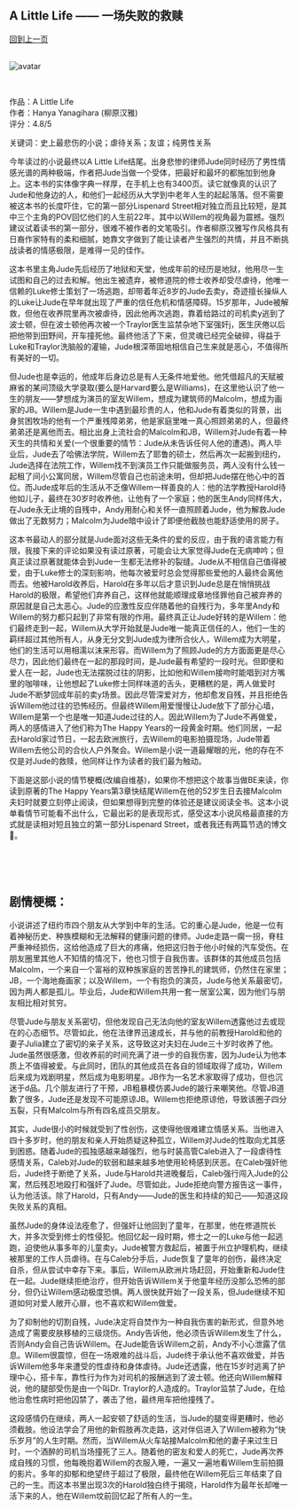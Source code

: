 ## A Little Life —— 一场失败的救赎
[回到上一页](https://boheme13.github.io/Reviews/)  &nbsp;&nbsp;
<br/>
<br/>

![avatar](https://images.squarespace-cdn.com/content/v1/60a7bb6642d7b6010698bdcc/1669290431460-W1X5ETBW21TZ0RS3VJB0/A+Little+Life+PR_Group_01.jpg)

<br>

作品：A Little Life <br>
作者：Hanya Yanagihara (柳原汉雅) <br>
评分：4.8/5 <br>

关键词：史上最悲伤的小说；虐待关系；友谊；纯男性关系

今年读过的小说最终以A Little Life结尾。出身悲惨的律师Jude同时经历了男性情感光谱的两种极端，作者把Jude当做一个受体，把最好和最坏的都施加到他身上。这本书的实体像字典一样厚，在手机上也有3400页。读它就像真的认识了Jude和他身边的人，和他们一起经历从大学到中老年人生的起起落落。但不需要被这本书的长度吓住，它的第一部分Lispenard Street相对独立而且比较短，是其中三个主角的POV回忆他们的人生前22年，其中以Willem的视角最为震撼。强烈建议试着读书的第一部分，很难不被作者的文笔吸引。作者柳原汉雅写作风格具有日裔作家特有的柔和细腻，她靠文字做到了能让读者产生强烈的共情，并且不断挑战读者的情感极限，是难得一见的佳作。

这本书里主角Jude先后经历了地狱和天堂，他成年前的经历是地狱，他用尽一生试图和自己的过去和解。他出生被遗弃，被修道院的修士收养却受尽虐待，他唯一信赖的Luke修士策划了一场逃跑，却带着年近8岁的Jude去卖y，奇迹擅长操纵人的Luke让Jude在早年就出现了严重的信任危机和情感障碍。15岁那年，Jude被解救，但他在收养院里再次被虐待，因此他再次逃跑，靠着给路过的司机卖y逃到了波士顿，但在波士顿他再次被一个Traylor医生监禁杂地下室强奸j，医生厌倦以后把他带到田野间，开车撞死他。最终他活了下来，但灵魂已经完全破碎，得益于Luke和Traylor洗脑般的灌输，Jude根深蒂固地相信自己生来就是恶心，不值得所有美好的一切。

但Jude也是幸运的，他成年后身边总是有人无条件地爱他。他凭借超凡的天赋被麻省的某间顶级大学录取(要么是Harvard要么是Williams)，在这里他认识了他一生的朋友——梦想成为演员的室友Willem，想成为建筑师的Malcolm，想成为画家的JB。Willem是Jude一生中遇到最珍贵的人，他和Jude有着类似的背景，出身贫困牧场的他有一个严重残障弟弟，他是家庭里唯一真心照顾弟弟的人，但最终弟弟还是离他而去。相比出身上流社会的Malcolm和JB，Willem对Jude有着一种天生的共情和关爱(一个很重要的情节：Jude从未告诉任何人他的遭遇)。两人毕业后，Jude去了哈佛法学院，Willem去了耶鲁的硕士，然后再次一起搬到纽约，Jude选择在法院工作，Willem找不到演员工作只能做服务员，两人没有什么钱一起租了间小公寓同居，Willem尽管自己也前途未明，但却把Jude摆在他心中的首位。而Jude成年后的生活从不乏像Willem一样善良的人：他的法学教授Harold待他如儿子，最终在30岁时收养他，让他有了一个家庭；他的医生Andy同样伟大，在Jude永无止境的自残中，Andy用耐心和关怀一直照顾着Jude，他为解救Jude做出了无数努力；Malcolm为Jude暗中设计了即便他截肢也能舒适使用的房子。

这本书最动人的部分就是Jude面对这些无条件的爱的反应，由于我的语言能力有限，我接下来的评论如果没有读过原著，可能会让大家觉得Jude在无病呻吟；但真正读过原著就能体会到Jude一生都无法修补的裂缝。Jude从不相信自己值得被爱，由于Luke修士的深刻影响，他每次被爱时总会觉得那些爱他的人最终会离他而去。他被Harold收养后，Harold在多年以后才意识到Jude总是在悄悄挑战Harold的极限，希望他们弃养自己，这样他就能顺理成章地怪罪他自己被弃养的原因就是自己太恶心。Jude的应激性反应伴随着他的自残行为，多年里Andy和Willem的努力都只起到了非常有限的作用。最终真正让Jude好转的是Willem：他们最终走到一起，Willem从大学开始就是Jude唯一能真正信任的人，他们一生的羁绊超过其他所有人，从身无分文到Jude成为律所合伙人，Willem成为大明星，他们的生活可以用相濡以沫来形容。而Willem为了照顾Jude的方方面面更是尽心尽力，因此他们最终在一起的那段时间，是Jude最有希望的一段时光。但即便和爱人在一起，Jude也无法摆脱过往的阴影，比如他和Willem接吻时能唱到对方嘴里的咖啡味，让他想起了Luke修士同样味道的舌头，更糟糕的是，两人做爱时Jude不断梦回成年前的卖y场景。因此尽管深爱对方，他却愈发自残，并且拒绝告诉Willem他过往的恐怖经历。但最终Willem用爱慢慢让Jude放下了部分心墙，Willem是第一个也是唯一知道Jude过往的人。因此Willem为了Jude不再做爱，两人的感情进入了他们称为The Happy Years的一段黄金时期。他们同居，一起去Harold家过节日，一起去欧洲旅行，去Willem的电影拍摄现场，Jude带着Willem去他公司的合伙人户外聚会。Willem是小说一道最耀眼的光，他的存在不仅是对Jude的救赎，他同样让作为读者的我们最为触动。

下面是这部小说的情节梗概(改编自维基)，如果你不想把这个故事当做BE来读，你读到原著的The Happy Years第3章快结尾Willem在他的52岁生日去接Malcolm夫妇时就要立刻停止阅读，但如果想得到完整的体验还是建议阅读全书。这本小说单看情节可能看不出什么，它最出彩的是表现形式，感受这本小说风格最直接的方式就是读相对短且独立的第一部分Lispenard Street，或者我还有两篇节选的博文🔗。

<br>
<br>
<br>

## 剧情梗概：

小说讲述了纽约市四个朋友从大学到中年的生活。它的重心是Jude，他是一位有着神秘历史、种族模糊和无法解释的健康问题的律师。Jude走路一瘸一拐，脊柱严重神经损伤，这给他造成了巨大的疼痛，他把这归咎于他小时候的汽车受伤。在朋友圈里其他人不知情的情况下，他也习惯于自我伤害。该群体的其他成员包括Malcolm，一个来自一个富裕的双种族家庭的苦苦挣扎的建筑师，仍然住在家里；JB，一个海地裔画家；以及Willem，一个有抱负的演员，Jude与他关系最密切，因为两人都是孤儿。毕业后，Jude和Willem共用一套一居室公寓，因为他们与朋友相比相对贫穷。

尽管Jude与朋友关系密切，但他发现自己无法向他的室友Willem透露他过去或现在的心态细节。尽管如此，他在法律界迅速成长，并与他的前教授Harold和他的妻子Julia建立了密切的亲子关系，这导致这对夫妇在Jude三十岁时收养了他。Jude虽然很感激，但收养前的时间充满了进一步的自我伤害，因为Jude认为他本质上不值得被爱。与此同时，团队的其他成员在各自的领域取得了成功，Willem后来成为戏剧明星，然后成为电影明星。JB作为一名艺术家取得了成功，但也沉迷于d品。几个朋友进行了干预，JB粗暴模仿裘Jude的跛行来嘲笑他。尽管JB道歉了很多，Jude还是发现不可能原谅JB。Willem也拒绝原谅他，导致该圈子四分五裂，只有Malcolm与所有四名成员交朋友。

其实，Jude很小的时候就受到了性创伤，这使得他很难建立情感关系。当他进入四十多岁时，他的朋友和亲人开始质疑这种孤立，Willem对Jude的性取向尤其感到困惑。随着Jude的孤独感越来越强烈，他与时装高管Caleb进入了一段虐待性感情关系，Caleb对Jude的软弱和越来越多地使用轮椅感到厌恶。在Caleb强奸他后，Jude终于断绝了关系，Jude与Harold共进晚餐后，Caleb强行闯入Jude的公寓，然后残忍地殴打和强奸了Jude。尽管如此，Jude拒绝向警方报告这一事件，认为他活该。除了Harold，只有Andy——Jude的医生和持续的知己——知道这段失败关系的真相。

虽然Jude的身体设法痊愈了，但强奸让他回到了童年，在那里，他在修道院长大，并多次受到修士的性侵犯。他回忆起一段时期，修士之一的Luke与他一起逃跑，迫使他从事多年的儿童卖y。Jude被警方救起后，被置于州立护理机构，继续被那里的工作人员虐待。在与Caleb分手后，Jude恢复了童年的创伤，最终决定自杀，但从尝试中幸存下来。事后，Willem从欧洲片场赶回，开始重新和Jude住在一起。Jude继续拒绝治疗，但开始告诉Willem关于他童年经历没那么恐怖的部分，但仍让Willem感动极度恐惧。两人很快就开始了一段关系，但Jude继续不知道如何对爱人敞开心扉，也不喜欢和Willem做爱。

为了抑制他的切割自残，Jude决定将自焚作为一种自我伤害的新形式，但意外地造成了需要皮肤移植的三级烧伤。Andy告诉他，他必须告诉Willem发生了什么，否则Andy会自己告诉Willem。在Jude能告诉Willem之前，Andy不小心泄露了信息。Willem很震惊，但在一场艰难的战斗后，Jude终于承认他不喜欢做爱，并告诉Willem他多年来遭受的性虐待和身体虐待。Jude还透露，他在15岁时逃离了护理中心，搭卡车，靠性行为作为对司机的报酬逃到了波士顿。他还向Willem解释说，他的腿部受伤是由一个叫Dr. Traylor的人造成的。Traylor监禁了Jude，在给他治愈性病时把他囚禁了，袭击了他，最终用车把他撞残了。

这段感情仍在继续，两人一起安顿了舒适的生活，当Jude的腿变得更糟时，他必须截肢。他设法学会了用他的新假肢再次走路，这对伴侣进入了Willem被称为“快乐岁月”的人生时期。然而，当Willem从火车站接Malcolm和他的妻子来过生日时，一个酒醉的司机当场撞死了三人。随着他的密友和爱人的死亡，Jude再次养成自残的习惯，他每晚抱着Willem的衣服入睡，一遍又一遍地看Willem生前拍摄的影片。多年的抑郁和绝望终于超过了极限，最终他在Willem死后三年结束了自己的一生。而这本书里出现3次的Harold独白终于揭晓，Harold作为最年长却唯一活下来的人，他在Willem坟前回忆起了所有人的一生。